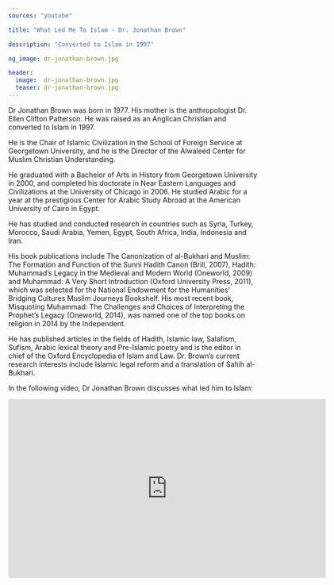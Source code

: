 ```yaml
---
sources: "youtube"

title: "What Led Me To Islam - Dr. Jonathan Brown"

description: "Converted to Islam in 1997"

og_image: dr-jonathan-brown.jpg

header:
  image:  dr-jonathan-brown.jpg
  teaser: dr-jonathan-brown.jpg
---
```



Dr Jonathan Brown was born in 1977. His mother is the anthropologist Dr. Ellen Clifton Patterson. He was raised as an Anglican Christian and converted to Islam in 1997.

He is the Chair of Islamic Civilization in the School of Foreign Service at Georgetown University, and he is the Director of the Alwaleed Center for Muslim Christian Understanding.

He graduated with a Bachelor of Arts in History from Georgetown University in 2000, and completed his doctorate in Near Eastern Languages and Civilizations at the University of Chicago in 2006. He studied Arabic for a year at the prestigious Center for Arabic Study Abroad at the American University of Cairo in Egypt.

He has studied and conducted research in countries such as Syria, Turkey, Morocco, Saudi Arabia, Yemen, Egypt, South Africa, India, Indonesia and Iran. 

His book publications include The Canonization of al-Bukhari and Muslim: The Formation and Function of the Sunni Hadith Canon (Brill, 2007), Hadith: Muhammad’s Legacy in the Medieval and Modern World (Oneworld, 2009) and Muhammad: A Very Short Introduction (Oxford University Press, 2011), which was selected for the National Endowment for the Humanities' Bridging Cultures Muslim Journeys Bookshelf. His most recent book, Misquoting Muhammad: The Challenges and Choices of Interpreting the Prophet’s Legacy (Oneworld, 2014), was named one of the top books on religion in 2014 by the Independent. 

He has published articles in the fields of Hadith, Islamic law, Salafism, Sufism, Arabic lexical theory and Pre-Islamic poetry and is the editor in chief of the Oxford Encyclopedia of Islam and Law. Dr. Brown’s current research interests include Islamic legal reform and a translation of Sahih al-Bukhari.

In the following video, Dr Jonathan Brown discusses what led him to Islam:

<iframe width="640" height="360" src="https://www.youtube.com/embed/0tCyqvR7QtQ" frameborder="0" allow="autoplay; encrypted-media" allowfullscreen></iframe>

